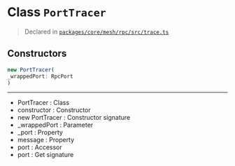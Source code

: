 # Class `PortTracer`
> Declared in [`packages/core/mesh/rpc/src/trace.ts`](https://github.com/dxos/protocols/blob/main/packages/core/mesh/rpc/src/trace.ts#L10)

## Constructors
```ts
new PortTracer(
_wrappedPort: RpcPort
)
```

---
- PortTracer : Class
- constructor : Constructor
- new PortTracer : Constructor signature
- _wrappedPort : Parameter
- _port : Property
- message : Property
- port : Accessor
- port : Get signature
